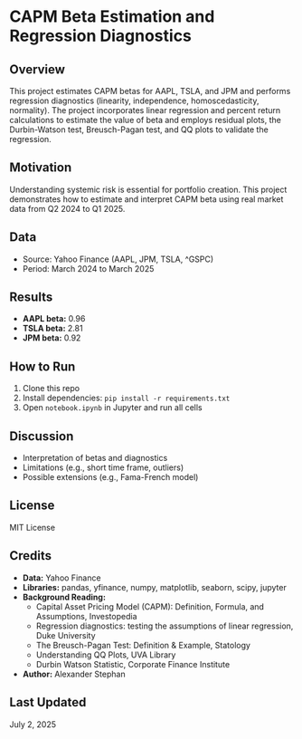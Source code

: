 # CAPM Beta Estimation and Regression Diagnostics

## Overview
This project estimates CAPM betas for AAPL, TSLA, and JPM and performs regression diagnostics (linearity, independence, homoscedasticity, normality). The project incorporates linear regression and percent return calculations to estimate the value of beta and employs residual plots, the Durbin-Watson test, Breusch-Pagan test, and QQ plots to validate the regression.

## Motivation
Understanding systemic risk is essential for portfolio creation. This project demonstrates how to estimate and interpret CAPM beta using real market data from Q2 2024 to Q1 2025.

## Data
- Source: Yahoo Finance (AAPL, JPM, TSLA, ^GSPC)
- Period: March 2024 to March 2025

## Results
- **AAPL beta:** 0.96
- **TSLA beta:** 2.81
- **JPM beta:** 0.92

## How to Run
1. Clone this repo
2. Install dependencies: `pip install -r requirements.txt`
3. Open `notebook.ipynb` in Jupyter and run all cells

## Discussion
- Interpretation of betas and diagnostics
- Limitations (e.g., short time frame, outliers)
- Possible extensions (e.g., Fama-French model)

## License
MIT License

## Credits
- **Data:** Yahoo Finance
- **Libraries:** pandas, yfinance, numpy, matplotlib, seaborn, scipy, jupyter
- **Background Reading:**
  - Capital Asset Pricing Model (CAPM): Definition, Formula, and Assumptions, Investopedia
  - Regression diagnostics:  testing the assumptions of linear regression, Duke University
  - The Breusch-Pagan Test: Definition & Example, Statology
  - Understanding QQ Plots, UVA Library
  - Durbin Watson Statistic, Corporate Finance Institute
- **Author:** Alexander Stephan

## Last Updated
July 2, 2025

